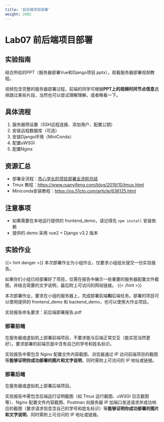 ```yaml
---
title: '前后端项目部署'
weight: 2002
---
```


# Lab07 前后端项目部署

## 实验指南

结合所给的PPT（服务器部署Vue和Django项目.pptx），观看服务器部署视频教程。

视频包含完整的服务器部署过程，前端的同学可根据**PPT上的视频时间节点信息**选择跳过某些片段，当然也可以尝试理解理解，或者略看一下。

## 具体流程

1. 服务器预设置（SSH远程连接、添加用户、配置公钥）
2. 安装远程数据库（可选）
3. 安装Django环境（MiniConda）
4. 配置uWSGI
5. 配置Nginx

## 资源汇总

- 部署全流程：<a target="_blank" href="https://bhpan.buaa.edu.cn/#/link/3A508B02D5CE20902AE2983009CE5D1B?gns=24318D92FBF14A4F975E41AFE116650E%2F6478CDA2F8744418AA85680FAAE0D5D6%2F4BF16FA615C64D0896B8FFFC6E1210B7%2F4452E6590A644E26A42CC13790BB0A77%2FAF89FB962B4A4328ACE13934D37BC740">热心学长的项目部署全流程总结</a>
- Tmux 教程：<a target="_blank" href="https://www.ruanyifeng.com/blog/2019/10/tmux.html">https://www.ruanyifeng.com/blog/2019/10/tmux.html</a>
- Miniconda安装教程：<a target="_blank" href="https://os.51cto.com/article/636125.html">https://os.51cto.com/article/636125.html</a>

## 注意事项

- 如果需要在本地运行提供的 frontend_demo，请记得先 `npm install` 安装依赖
- 提供的 demo 采用 vue2 + Django v3.2 版本


## 实验作业

{{< hint danger >}}
本次部署作业为小组作业，仅要求小组组长提交一份实验报告。

如果你们小组已经部署好了项目，仅需在报告中展示一些重要的服务器配置文件截图，并结合简要的文字说明，最后附上可访问的网站链接。
{{< /hint >}}

本次部署作业，要求在小组的服务器上，完成部署前端**和**后端任务。部署的项目可以使用提供的 frontend_demo 和 backend_demo，也可以使用大作业项目。

实验报告命名要求：前后端部署报告.pdf

### 部署前端

在服务器或虚拟机上部署前端项目，不要求能与后端正常交互（能实现当然更好）。要求部署的前端页面中含有自己的学号和姓名标识。

实验报告中需包含 Nginx 配置文件内容截图、浏览器通过 IP 访问前端项目的截图等**能够证明你成功部署的图片和文字说明**，同时需附上可访问的 IP 地址或链接。

### 部署后端

在服务器或虚拟机上部署后端项目。

实验报告中需包含后端运行证明截图（如 Tmux 运行截图、uWSGI 日志截图等）、Nginx 配置文件内容截图、Postman 向服务器 IP 加端口发送请求并成功响应的截图（要求请求信息含自己的学号和姓名标识）等**能够证明你成功部署的图片和文字说明**，同时需附上可访问的 IP 地址或链接。